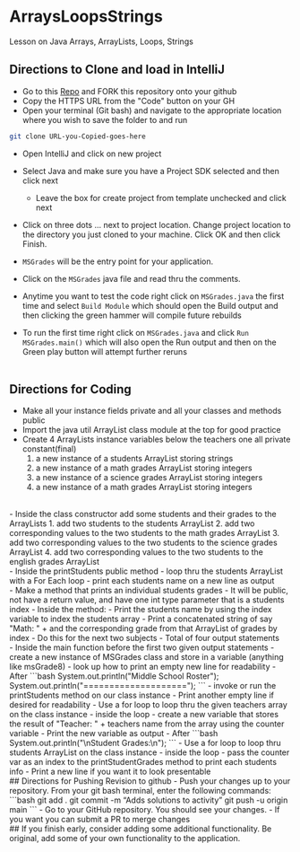 # ArraysLoopsStrings
Lesson on Java Arrays, ArrayLists, Loops, Strings
## Directions to Clone and load in IntelliJ

- Go to this [Repo](https://github.com/ocskier/arrays-loops-strings-debrief.git) and FORK this repository onto your github
- Copy the HTTPS URL from the "Code" button on your GH
- Open your terminal (Git bash) and navigate to the appropriate location where you wish to save the folder to and run 
```bash 
git clone URL-you-Copied-goes-here
```

- Open IntelliJ and click on new project
- Select Java and make sure you have a Project SDK selected and then click next
  - Leave the box for create project from template unchecked and click next
- Click on three dots ... next to project location. Change project location to the directory you just cloned to your machine. Click OK and then click Finish.

- `MSGrades` will be the entry point for your application.
- Click on the `MSGrades` java file and read thru the comments.
- Anytime you want to test the code right click on `MSGrades.java` the first time and 
  select `Build Module` which should open the Build output and then clicking the green
  hammer will compile future rebuilds
- To run the first time right click on `MSGrades.java` and click `Run MSGrades.main()` 
  which will also open the Run output and then on the Green play button will attempt
  further reruns
<br><br>

## Directions for Coding
- Make all your instance fields private and all your classes and methods public 
- Import the java util ArrayList class module at the top for good practice
- Create 4 ArrayLists instance variables below the teachers one all private constant(final)
   1. a new instance of a students ArrayList storing strings
   2. a new instance of a math grades ArrayList storing integers
   3. a new instance of a science grades ArrayList storing integers
   4. a new instance of a math grades ArrayList storing integers
<br>
- Inside the class constructor add some students and their grades to the ArrayLists
   1. add two students to the students ArrayList
   2. add two corresponding values to the two students to the math grades ArrayList
   3. add two corresponding values to the two students to the science grades ArrayList
   4. add two corresponding values to the two students to the english grades ArrayList
<br>
- Inside the printStudents public method
   - loop thru the students ArrayList with a For Each loop
     - print each students name on a new line as output
<br>
- Make a method that prints an individual students grades
    - It will be public, not have a return value, and have one int type parameter 
      that is a students index
    - Inside the method:
        - Print the students name by using the index variable to index the students array
        - Print a concatenated string of say "Math: " + and the corresponding grade
          from that ArrayList of grades by index
        - Do this for the next two subjects
        - Total of four output statements
<br>
- Inside the main function before the first two given output statements
  - create a new instance of MSGrades class and store in a variable
    (anything like msGrade8)
  - look up how to print an empty new line for readability
- After
```bash
System.out.println("Middle School Roster");
System.out.println("====================");
```
- invoke or run the printStudents method on our class instance
- Print another empty line if desired for readability
- Use a for loop to loop thru the given teachers array on the class instance
- inside the loop
  - create a new variable that stores the result of "Teacher: " +
    teachers name from the array using the counter variable
  - Print the new variable as output
- After
```bash
System.out.println("\nStudent Grades:\n");
```
- Use a for loop to loop thru students ArrayList on the class instance
- inside the loop
  - pass the counter var as an index to the printStudentGrades method
    to print each students info
  - Print a new line if you want it to look presentable

<br>
## Directions for Pushing Revision to github
- Push your changes up to your repository. From your git bash terminal, enter the following commands:
```bash
git add .
git commit -m “Adds solutions to activity”
git push -u origin main
```
- Go to your GitHub repository. You should see your changes.
- If you want you can submit a PR to merge changes
<br>
## If you finish early, consider adding some additional functionality. Be original, add some of your own functionality to the application.

